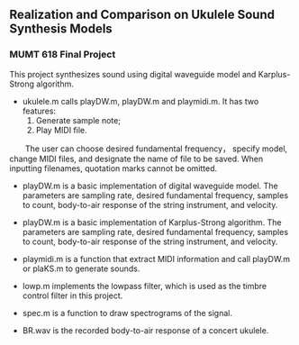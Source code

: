 ## Realization and Comparison on Ukulele Sound Synthesis Models
### MUMT 618 Final Project

This project synthesizes sound using digital waveguide model and Karplus-Strong algorithm.

- ukulele.m calls playDW.m, playDW.m and playmidi.m. It has two features:
  1. Generate sample note;
  2. Play MIDI file.  
  
&emsp;&emsp;The user can choose desired fundamental frequency， specify model, change MIDI files, and designate the name of file to be saved.
When inputting filenames, quotation marks cannot be omitted.

- playDW.m is a basic implementation of digital waveguide model. The parameters are sampling rate, desired fundamental frequency, samples to count, body-to-air response of the string instrument, and velocity.

- playDW.m is a basic implementation of Karplus-Strong algorithm. The parameters are sampling rate, desired fundamental frequency, samples to count, body-to-air response of the string instrument, and velocity.

- playmidi.m is a function that extract MIDI information and call playDW.m or plaKS.m to generate sounds.

- lowp.m implements the lowpass filter, which is used as the timbre control filter in this project.

- spec.m is a function to draw spectrograms of the signal.

- BR.wav is the recorded body-to-air response of a concert ukulele.
